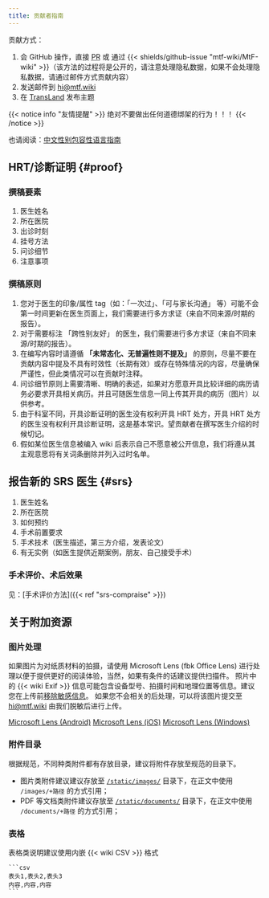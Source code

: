 ```yaml
---
title: 贡献者指南
---
```


贡献方式：

1. 会 GitHub 操作，直接 <abbr title="Pull Request">PR</abbr> 或 通过 {{< shields/github-issue "mtf-wiki/MtF-wiki" >}}（该方法的过程将是公开的，请注意处理隐私数据，如果不会处理隐私数据，请通过邮件方式贡献内容）
1. 发送邮件到 <hi@mtf.wiki>
1. 在 [TransLand](https://chat.transland.lgbt) 发布主题

{{< notice info "友情提醒" >}}
绝对不要做出任何道德绑架的行为！！！
{{< /notice >}}

也请阅读：[中文性别包容性语言指南](https://www.wipo.int/export/sites/www/women-and-ip/zh/documents/wipo-guidelines-inclusive-language.pdf)

## HRT/诊断证明 {#proof}

### 撰稿要素

1. 医生姓名
1. 所在医院
1. 出诊时刻
1. 挂号方法
1. 问诊细节
1. 注意事项

### 撰稿原则

1. 您对于医生的印象/属性 tag（如：「一次过」、「可与家长沟通」 等）可能不会第一时间更新在医生页面上，我们需要进行多方求证（来自不同来源/时期的报告）。
1. 对于需要标注 「跨性别友好」 的医生，我们需要进行多方求证（来自不同来源/时期的报告）。
1. 在编写内容时请遵循 **「未常态化、无普遍性则不提及」** 的原则，尽量不要在贡献内容中提及不具有时效性（长期有效）或存在特殊情况的内容，尽量确保严谨性，但此类情况可以在贡献时注释。
1. 问诊细节原则上需要清晰、明确的表述，如果对方愿意开具比较详细的病历请务必要求开具相关病历。并且可随医生信息一同上传其开具的病历（图片）以供参考。
1. 由于科室不同，开具诊断证明的医生没有权利开具 HRT 处方，开具 HRT 处方的医生没有权利开具诊断证明，这是基本常识。望贡献者在撰写医生介绍的时候切记。
1. 假如某位医生信息被编入 wiki 后表示自己不愿意被公开信息，我们将遵从其主观意愿将有关词条删除并列入过时名单。

## 报告新的 SRS 医生 {#srs}

1. 医生姓名
1. 所在医院
1. 如何预约
1. 手术前置要求
1. 手术技术（医生描述，第三方介绍，发表论文）
1. 有无实例（如医生提供近期案例，朋友、自己接受手术）

### 手术评价、术后效果

见：[手术评价方法]({{< ref "srs-compraise" >}})

## 关于附加资源

### 图片处理

如果图片为对纸质材料的拍摄，请使用 Microsoft Lens (fbk Office Lens) 进行处理以便于提供更好的阅读体验，当然，如果有条件的话建议提供扫描件。
照片中的 {{< wiki Exif >}} 信息可能包含设备型号、拍摄时间和地理位置等信息。建议您在上传前[移除敏感信息](https://commons.wikimedia.org/wiki/Commons:Exif#Editing_Exif_fields)。
如果您不会相关的后处理，可以将该图片提交至 <hi@mtf.wiki> 由我们脱敏后进行上传。

[Microsoft Lens (Android)](https://coolapk.com/apk/com.microsoft.office.officelens)
[Microsoft Lens (iOS)](https://apps.apple.com/app/id975925059)
[Microsoft Lens (Windows)](https://www.microsoft.com/en-us/p/office-lens/9wzdncrfj3t8)

### 附件目录

根据规范，不同种类附件都有存放目录，建议将附件存放至规范的目录下。

- 图片类附件建议建议存放至 [`/static/images/`][images] 目录下，在正文中使用 `/images/+路径` 的方式引用；
- PDF 等文档类附件建议存放至 [`/static/documents/`][documents] 目录下，在正文中使用 `/documents/+路径` 的方式引用；

[images]: https://github.com/mtf-wiki/MtF-wiki/tree/master/static/images/
[documents]: https://github.com/mtf-wiki/MtF-wiki/tree/master/static/documents/

### 表格

表格类说明建议使用内嵌 {{< wiki CSV >}} 格式

<!-- markdownlint-disable-next-line -->
````
```csv
表头1,表头2,表头3
内容,内容,内容
```
````

